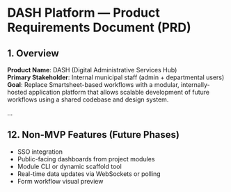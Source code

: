 # DASH Platform — Product Requirements Document (PRD)

## 1. Overview
**Product Name**: DASH (Digital Administrative Services Hub)  
**Primary Stakeholder**: Internal municipal staff (admin + departmental users)  
**Goal**: Replace Smartsheet-based workflows with a modular, internally-hosted application platform that allows scalable development of future workflows using a shared codebase and design system.

...

## 12. Non-MVP Features (Future Phases)
- SSO integration
- Public-facing dashboards from project modules
- Module CLI or dynamic scaffold tool
- Real-time data updates via WebSockets or polling
- Form workflow visual preview